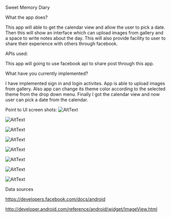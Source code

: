 Sweet Memory Diary

What the app does?

This app will able to get the calendar view and allow the user to pick a date. Then this will show an interface which can upload images from gallery and a space to write notes about the day. This will also provide facility to user to share their experience with others through facebook.


APIs used:

This app will going to use facebook api to share post through this app.


What have you currently implemented?

I have implemented sign in and login activites. App is able to upload images from gallery. Also app can change its theme color according to the selected theme from the drop down menu. Finally I got the calendar view and now user can pick a date from the calendar.

Point to UI screen shots:
![AltText](https://github.com/AndroidJamSriLanka/demini/blob/master/UIs/home.png   "front_page")

![AltText](https://github.com/AndroidJamSriLanka/demini/blob/master/UIs/sign_up.png    "sign_up")

![AltText](https://github.com/AndroidJamSriLanka/demini/blob/master/UIs/about_us.png    "about_us")

![AltText](https://github.com/AndroidJamSriLanka/demini/blob/master/UIs/diary.png     "diary")

![AltText](https://github.com/AndroidJamSriLanka/demini/blob/master/UIs/calendar_view.png   "getting_calendar")

![AltText](https://github.com/AndroidJamSriLanka/demini/blob/master/UIs/selecting_photo.png    "selecting_a_photo")

![AltText](https://github.com/AndroidJamSriLanka/demini/blob/master/themeSelectorDropDown.png    "selecting_a_theme_to_write_a_memory")

![AltText](https://github.com/AndroidJamSriLanka/demini/blob/master/selectedTheme.png     "after_selecting_a_theme")



Data sources

https://developers.facebook.com/docs/android

http://developer.android.com/reference/android/widget/ImageView.html

